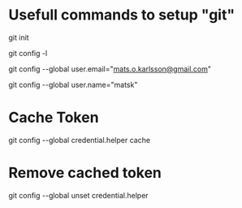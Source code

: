 # Usefull commands to setup "git"
git init

git config -l

git config --global user.email="mats.o.karlsson@gmail.com"

git config --global user.name="matsk"


# Cache Token
git config --global credential.helper cache

# Remove cached token
git config --global unset credential.helper
